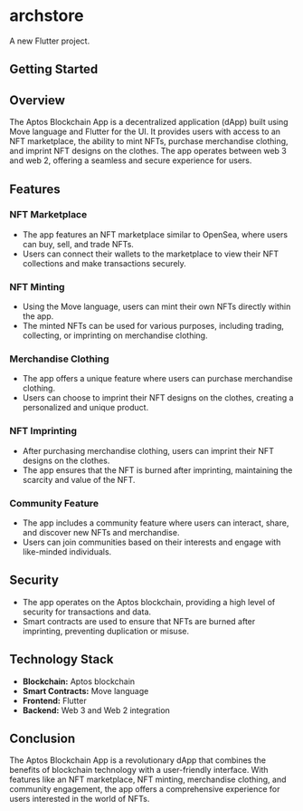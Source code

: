 # archstore

A new Flutter project.

## Getting Started


## Overview

The Aptos Blockchain App is a decentralized application (dApp) built using Move language and Flutter for the UI. It provides users with access to an NFT marketplace, the ability to mint NFTs, purchase merchandise clothing, and imprint NFT designs on the clothes. The app operates between web 3 and web 2, offering a seamless and secure experience for users.

## Features

### NFT Marketplace

- The app features an NFT marketplace similar to OpenSea, where users can buy, sell, and trade NFTs.
- Users can connect their wallets to the marketplace to view their NFT collections and make transactions securely.

### NFT Minting

- Using the Move language, users can mint their own NFTs directly within the app.
- The minted NFTs can be used for various purposes, including trading, collecting, or imprinting on merchandise clothing.

### Merchandise Clothing

- The app offers a unique feature where users can purchase merchandise clothing.
- Users can choose to imprint their NFT designs on the clothes, creating a personalized and unique product.

### NFT Imprinting

- After purchasing merchandise clothing, users can imprint their NFT designs on the clothes.
- The app ensures that the NFT is burned after imprinting, maintaining the scarcity and value of the NFT.

### Community Feature

- The app includes a community feature where users can interact, share, and discover new NFTs and merchandise.
- Users can join communities based on their interests and engage with like-minded individuals.

## Security

- The app operates on the Aptos blockchain, providing a high level of security for transactions and data.
- Smart contracts are used to ensure that NFTs are burned after imprinting, preventing duplication or misuse.

## Technology Stack

- **Blockchain:** Aptos blockchain
- **Smart Contracts:** Move language
- **Frontend:** Flutter
- **Backend:** Web 3 and Web 2 integration

## Conclusion

The Aptos Blockchain App is a revolutionary dApp that combines the benefits of blockchain technology with a user-friendly interface. With features like an NFT marketplace, NFT minting, merchandise clothing, and community engagement, the app offers a comprehensive experience for users interested in the world of NFTs.